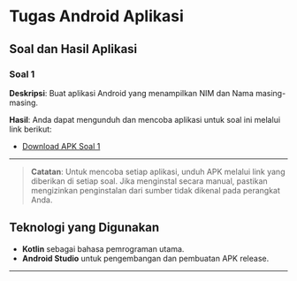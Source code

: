 # Tugas Android Aplikasi

## Soal dan Hasil Aplikasi

### Soal 1
**Deskripsi**: Buat aplikasi Android yang menampilkan NIM dan Nama masing-masing.

**Hasil**: Anda dapat mengunduh dan mencoba aplikasi untuk soal ini melalui link berikut:
- [Download APK Soal 1](https://example.com/link-to-apk-1)

---

> **Catatan**: Untuk mencoba setiap aplikasi, unduh APK melalui link yang diberikan di setiap soal. Jika menginstal secara manual, pastikan mengizinkan penginstalan dari sumber tidak dikenal pada perangkat Anda.

## Teknologi yang Digunakan

- **Kotlin** sebagai bahasa pemrograman utama.
- **Android Studio** untuk pengembangan dan pembuatan APK release.

---